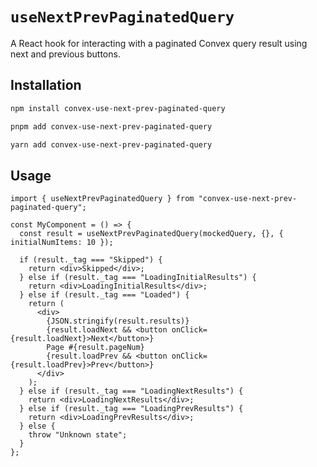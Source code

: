 # `useNextPrevPaginatedQuery`

A React hook for interacting with a paginated Convex query result using next and previous buttons.

## Installation

```bash
npm install convex-use-next-prev-paginated-query
```

```bash
pnpm add convex-use-next-prev-paginated-query
```

```bash
yarn add convex-use-next-prev-paginated-query
```

## Usage

```tsx
import { useNextPrevPaginatedQuery } from "convex-use-next-prev-paginated-query";

const MyComponent = () => {
  const result = useNextPrevPaginatedQuery(mockedQuery, {}, { initialNumItems: 10 });

  if (result._tag === "Skipped") {
    return <div>Skipped</div>;
  } else if (result._tag === "LoadingInitialResults") {
    return <div>LoadingInitialResults</div>;
  } else if (result._tag === "Loaded") {
    return (
      <div>
        {JSON.stringify(result.results)}
        {result.loadNext && <button onClick={result.loadNext}>Next</button>}
        Page #{result.pageNum}
        {result.loadPrev && <button onClick={result.loadPrev}>Prev</button>}
      </div>
    );
  } else if (result._tag === "LoadingNextResults") {
    return <div>LoadingNextResults</div>;
  } else if (result._tag === "LoadingPrevResults") {
    return <div>LoadingPrevResults</div>;
  } else {
    throw "Unknown state";
  }
};
```
